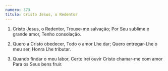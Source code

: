 ```yaml
---
numero: 373
titulo: Cristo Jesus, o Redentor
---
```

1. Cristo Jesus, o Redentor,
Trouxe-me salvação;
Por Seu sublime e grande amor,
Tenho consolação.

2. Quero a Cristo obedecer,
Todo o amor Lhe dar;
Quero entregar-Lhe o meu ser,
Honra Lhe tributar.

3. Quando findar o meu labor,
Certo irei ouvir
Cristo chamar-me com amor
Para os Seus bens fruir.
